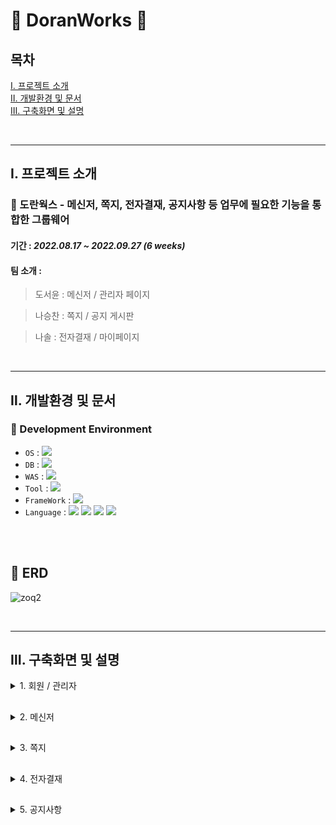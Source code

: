 # :newspaper: DoranWorks :newspaper:

## 목차
[Ⅰ. 프로젝트 소개](#Ⅰ-프로젝트-소개) <br>
[Ⅱ. 개발환경 및 문서](#Ⅱ-개발환경-및-문서) <br>
[Ⅲ. 구축화면 및 설명](#Ⅲ-구축화면-및-설명) <br>

<br>

---
## Ⅰ. 프로젝트 소개
### 🏢 도란웍스 - 메신저, 쪽지, 전자결재, 공지사항 등 업무에 필요한 기능을 통합한 그룹웨어
#### 기간 : <i>2022.08.17 ~ 2022.09.27 (6 weeks) </i>
#### 팀 소개 : 
> 도서윤 : 메신저 / 관리자 페이지

> 나승찬 : 쪽지 / 공지 게시판

> 나솔   : 전자결재 / 마이페이지
  
<br>
  
---
## Ⅱ. 개발환경 및 문서
### :wrench: Development Environment
- `OS` : <img src="https://img.shields.io/badge/windows10-0078D6?style=for-the-badge&logo=windows&logoColor=white">
- `DB` : <img src="https://img.shields.io/badge/Oracle 11g-F80000?style=for-the-badge&logo=Oracle&logoColor=white">
- `WAS` : <img src="https://img.shields.io/badge/APACHE TOMCAT 9.0-F8DC75?style=for-the-badge&logo=Apache Tomcat&logoColor=black">
- `Tool` : <img src="https://img.shields.io/badge/eGov Framework 4.0-2C2255?style=for-the-badge&logo=Eclipse IDE&logoColor=white">
- `FrameWork` : <img src="https://img.shields.io/badge/Spring Boot 2.7.3-6DB33F?style=for-the-badge&logo=Spring Boot&logoColor=white">
- `Language` : <img src="https://img.shields.io/badge/JAVA 11-007396?style=for-the-badge&logo=java&logoColor=white"> <img src="https://img.shields.io/badge/HTML5-E34F26?style=for-the-badge&logo=HTML5&logoColor=white"> <img src="https://img.shields.io/badge/CSS3-1572B6?style=for-the-badge&logo=CSS3&logoColor=white"> <img src="https://img.shields.io/badge/Jquery-0769AD?style=for-the-badge&logo=jQuery&logoColor=white">

<br><br>

## :wrench: ERD
![zoq2](https://user-images.githubusercontent.com/109573477/208663610-faee5923-c2af-41f5-bf11-353764aca725.png)

<br>

-----
## Ⅲ. 구축화면 및 설명

<details>
<summary> 1. 회원 / 관리자</summary>
  
### 1) 로그인
![image](https://github.com/sk4cks/sk4cks.github.io/assets/109573477/c8420b25-dd79-4d2b-a995-27e7da93d383)

### 2) 비밀번호 찾기
![image](https://github.com/sk4cks/sk4cks.github.io/assets/109573477/d5f940a3-5ed5-47b6-9586-29175870fed4)

### 3) 마이페이지
![image](https://github.com/sk4cks/DoranWorks-Project/assets/109573477/1f97e8aa-46f3-443e-9505-eca224b9f944)
![image](https://github.com/sk4cks/DoranWorks-Project/assets/109573477/0b2cca2e-d7a4-4530-89a2-ec2d78f3383e)
![image](https://github.com/sk4cks/DoranWorks-Project/assets/109573477/011493c4-8d13-4bc0-b290-f08984607efb)

### 4) 관리자 페이지
![image](https://github.com/sk4cks/DoranWorks-Project/assets/109573477/c82fcec2-feda-4022-ba70-9b34090df6f6)
![image](https://github.com/sk4cks/DoranWorks-Project/assets/109573477/e0c6816b-1702-42b2-827c-ef7fa3c96c0f)


<br>
</details>

##
<details>
<summary> 2. 메신저</summary> <br/>

![image](https://github.com/sk4cks/sk4cks.github.io/assets/109573477/6eec73da-854c-41ca-a199-9b401c6d4b7b)
![image](https://github.com/sk4cks/DoranWorks-Project/assets/109573477/17c5a070-2c78-4fb9-ad0f-d5a46a063551)
![image](https://github.com/sk4cks/DoranWorks-Project/assets/109573477/ef0ddebb-891d-4238-b459-bac464d09aea)
![image](https://github.com/sk4cks/DoranWorks-Project/assets/109573477/2be2e81f-5670-4d01-9c2b-88208c580f77)
![image](https://github.com/sk4cks/DoranWorks-Project/assets/109573477/a887d86a-a0b5-41c6-9c7d-3fd3c11a0fc1)
![image](https://github.com/sk4cks/DoranWorks-Project/assets/109573477/ac8b9843-bce2-4bef-a177-74e6a8edd62d)
![image](https://github.com/sk4cks/DoranWorks-Project/assets/109573477/be7f305a-3e0a-4f38-aa0e-b2cd4c62dd6f)
![image](https://github.com/sk4cks/DoranWorks-Project/assets/109573477/4616f577-ef22-4299-b425-1f240966ca31)

</details>

##
<details>
<summary> 3. 쪽지</summary> <br/>

![image](https://github.com/sk4cks/DoranWorks-Project/assets/109573477/b8a567d2-8855-49ce-9613-a69d79ba1458)
![image](https://github.com/sk4cks/DoranWorks-Project/assets/109573477/656a9898-7b19-4a0d-9884-6abefadf8821)
![image](https://github.com/sk4cks/DoranWorks-Project/assets/109573477/308166cf-62c5-4f32-afa7-a164e03d922a)
![image](https://github.com/sk4cks/DoranWorks-Project/assets/109573477/67772bb7-af44-48f9-8a0e-01ac59b50e3c)

</details>

##
<details>
<summary> 4. 전자결재</summary> <br/>

![image](https://github.com/sk4cks/DoranWorks-Project/assets/109573477/36aaeaab-2f65-4027-8666-3e35493c1a01)
![image](https://github.com/sk4cks/DoranWorks-Project/assets/109573477/93651925-5a60-495d-861f-b29788176694)
![image](https://github.com/sk4cks/DoranWorks-Project/assets/109573477/d1c57fb0-89a3-43ba-a254-d39537747b0f)
![image](https://github.com/sk4cks/DoranWorks-Project/assets/109573477/6c9024da-cf8c-45db-af9e-4d88975ba649)
![image](https://github.com/sk4cks/DoranWorks-Project/assets/109573477/4af1426e-85a0-4702-8804-b4187f1f9778)
![image](https://github.com/sk4cks/DoranWorks-Project/assets/109573477/b5e5dc15-1d27-4635-909a-3fe2097a9e48)

</details>

##
<details>
<summary> 5. 공지사항</summary> <br/>

![image](https://github.com/sk4cks/DoranWorks-Project/assets/109573477/4f0b031f-9157-4082-bf7a-c7fb7220f9a7)
![image](https://github.com/sk4cks/DoranWorks-Project/assets/109573477/4acc9472-f87e-4bac-bbfb-f1b8eea57673)
![image](https://github.com/sk4cks/DoranWorks-Project/assets/109573477/457fd78e-787a-48da-bb66-4056805b9415)
![image](https://github.com/sk4cks/DoranWorks-Project/assets/109573477/610fa91c-f45a-4c27-adea-2c50393e8a5d)

</details>

<br><br>

